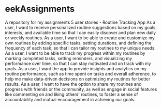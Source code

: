 # eekAssignments
A repository for my assignments
5 user stories - Routine Tracking App
As a user, I want to receive personalized routine suggestions based on my goals, interests, and available time so that I can easily discover and plan new daily or weekly routines.
As a user, I want to be able to create and customize my own routines by adding specific tasks, setting durations, and defining the frequency of each task, so that I can tailor my routines to my unique needs.
As a user, I want to be able to track my progress within my routines by marking completed tasks, setting reminders, and visualizing my performance over time, so that I can stay motivated and on track with my goals.
As a user, I want the app to provide insights and analytics on my routine performance, such as time spent on tasks and overall adherence, to help me make data-driven decisions on optimizing my routines for better results.
As a user, I want to have the option to share my routines and progress with friends or the community, as well as engage in social features like commenting on and liking others' routines, to foster a sense of accountability and mutual encouragement in achieving our goals.

